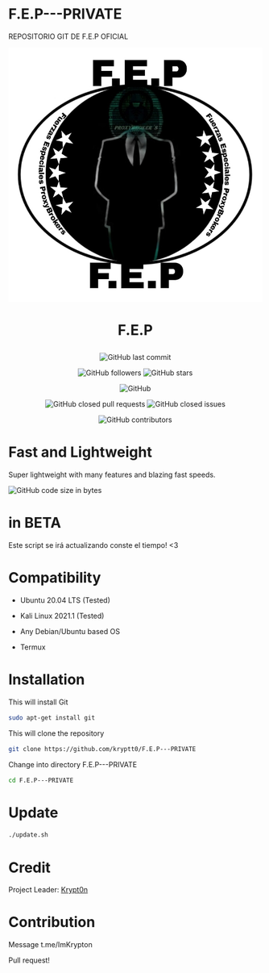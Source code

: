 # F.E.P---PRIVATE
REPOSITORIO GIT DE F.E.P OFICIAL

<img src="https://github.com/kryptt0/F.E.P---PRIVATE/blob/main/-22m6cs.jpg" align="middle" width="1000"></img>

<h1 align="center">

  F.E.P

</h1>

<p align="center">

  

  <img alt="GitHub last commit" src="https://img.shields.io/github/last-commit/kryptt0/F.E.P---PRIVATE">

</p>

<p align="center">

  <img alt="GitHub followers" src="https://img.shields.io/github/followers/kryptt0?style=social">

  <img alt="GitHub stars" src="https://img.shields.io/github/stars/kryptt0/F.E.P---PRIVATE?style=social">

</p>

<p align="center">

  <img alt="GitHub" src="https://img.shields.io/github/license/kryptt0/F.E.P---PRIVATE">

  

</p>

  <p align="center">
  
  <img alt="GitHub closed pull requests" src="https://img.shields.io/github/issues-pr-closed/kryptt0/F.E.P---PRIVATE">
  
  <img alt="GitHub closed issues" src="https://img.shields.io/github/issues-closed/kryptt0/F.E.P---PRIVATE">
  
</p>

<p align="center">
  
  <img alt="GitHub contributors" src="https://img.shields.io/github/contributors/kryptt0/F.E.P---PRIVATE">
  
</p>

# Fast and Lightweight

Super lightweight with many features and blazing fast speeds.

<p>

  <img alt="GitHub code size in bytes" src="https://img.shields.io/github/languages/code-size/kryptt0/F.E.P---PRIVATE">
  
</p>

# in BETA

Este script se irá actualizando conste el tiempo!  <3

# Compatibility

- Ubuntu 20.04 LTS (Tested)

- Kali Linux 2021.1 (Tested)

- Any Debian/Ubuntu based OS

- Termux

# Installation

This will install Git

```bash
sudo apt-get install git
```

This will clone the repository

```bash
git clone https://github.com/kryptt0/F.E.P---PRIVATE
```

Change into  directory F.E.P---PRIVATE

```bash
cd F.E.P---PRIVATE
```

# Update

```bash
./update.sh
```

# Credit

Project Leader: [Krypt0n](https://github.com/kryptt0)

# Contribution

Message t.me/ImKrypton

Pull request!

#
